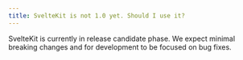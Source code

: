 ```yaml
---
title: SvelteKit is not 1.0 yet. Should I use it?
---
```


SvelteKit is currently in release candidate phase. We expect minimal breaking changes and for development to be focused on bug fixes.
